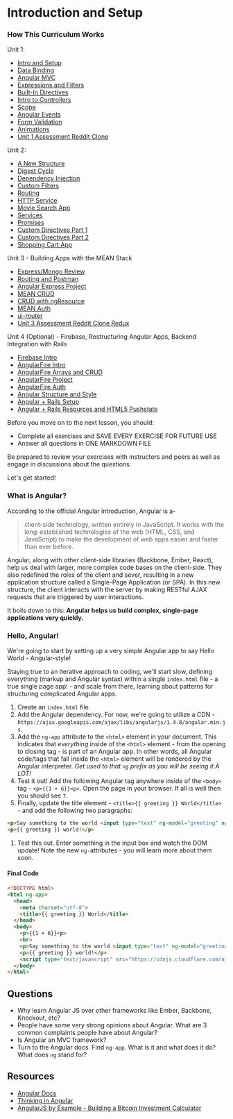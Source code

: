 # Introduction and Setup

### How This Curriculum Works

Unit 1:

 * [Intro and Setup](/Unit-1/01-intro-and-setup.md)
 * [Data Binding](/Unit-1/02-data-binding.md)
 * [Angular MVC](/Unit-1/03-angular-mvc.md)
 * [Expressions and Filters](/Unit-1/04-expressions-and-filters.md)
 * [Built-In Directives](/Unit-1/05-built-in-directives.md)
 * [Intro to Controllers](/Unit-1/06-intro-to-controllers.md)
 * [Scope](/Unit-1/07-intro-to-scope.md)
 * [Angular Events](/Unit-1/08-intro-to-events.md)
 * [Form Validation](/Unit-1/09-form-validation.md)
 * [Animations](/Unit-1/10-animation.md)
 * [Unit 1 Assessment Reddit Clone](/Unit-1/11-reddit-clone.md)

Unit 2:

 * [A New Structure](/Unit-2/01-a-new-structure.md)
 * [Digest Cycle](/Unit-2/02-digest-cycle.md)
 * [Dependency Injection](/Unit-2/03-dependency-injection.md)
 * [Custom Filters](/Unit-2/04-custom-filters.md)
 * [Routing](/Unit-2/05-routing.md)
 * [HTTP Service](/Unit-2/06-http-service.md)
 * [Movie Search App](/Unit-2/07-movie-search.app.md)
 * [Services](/Unit-2/08-services.md)
 * [Promises](/Unit-2/09-promises.md)
 * [Custom Directives Part 1](/Unit-2/10-custom-directives-part1.md)
 * [Custom Directives Part 2](/Unit-2/11-custom-directives-part2.md)
 * [Shopping Cart App](/Unit-2/12-shopping-cart-app.md)

Unit 3 - Building Apps with the MEAN Stack

 * [Express/Mongo Review](/Unit-3/01-express-mongo-review.md)
 * [Routing and Postman](/Unit-3/02-routing-and-postman.md)
 * [Angular Express Project](/Unit-3/03-angular-with-express-project.md)
 * [MEAN CRUD](/Unit-3/04-mean-crud.md)
 * [CRUD with ngResource](/Unit-3/05-crud-with-ngResource.md)
 * [MEAN Auth](/Unit-3/06-mean-auth.md)
 * [ui-router](/Unit-3/07-ui-router.md)
 * [Unit 3 Assessment Reddit Clone Redux](/Unit-3/08-unit-3-assessment.md)

Unit 4 (Optional) - Firebase, Restructuring Angular Apps, Backend Integration with Rails

 * [Firebase Intro](/Unit-4-(optional)/01-firebase-intro.md)
 * [AngularFire Intro](/Unit-4-(optional)/02-angularfire-intro.md)
 * [AngularFire Arrays and CRUD](/Unit-4-(optional)/03-angularfire-arrays-and-crud.md)
 * [AngularFire Project](/Unit-4-(optional)/04-angularfire-project.md)
 * [AngularFire Auth](/Unit-4-(optional)/05-angularfire-auth.md)
 * [Angular Structure and Style](/Unit-4-(optional)/06-structuring-angular-apps.md)
 * [Angular + Rails Setup](/Unit-4-(optional)/07-angular-with-rails-setup.md)
 * [Angular + Rails Resources and HTML5 Pushstate](/Unit-4-(optional)/08-angular-with-rails-resources-and-paths.md)


Before you move on to the next lesson, you should:

* Complete all exercises and SAVE EVERY EXERCISE FOR FUTURE USE
* Answer all questions in ONE MARKDOWN FILE

Be prepared to review your exercises with instructors and peers as well as engage in discussions about the questions.

Let's get started!

### What is Angular?

According to the official Angular introduction, Angular is a-

> client-side technology, written entirely in JavaScript. It works with the long-established technologies of the web (HTML, CSS, and JavaScript) to make the development of web apps easier and faster than ever before.

Angular, along with other client-side libraries (Backbone, Ember, React), help us deal with larger, more complex code bases on the client-side. They also redefined the roles of the client and sever, resulting in a new application structure called a Single-Page Application (or SPA). In this new structure, the client interacts with the server by making RESTful AJAX requests that are triggered by user interactions.

It boils down to this: **Angular helps us build complex, single-page applications very quickly.**

### Hello, Angular!

We're going to start by setting up a very simple Angular app to say Hello World - Angular-style!

Staying true to an iterative approach to coding, we'll start slow, defining everything (markup and Angular syntax) within a single `index.html` file - a true single page app! - and scale from there, learning about patterns for structuring complicated Angular apps.

1. Create an `index.html` file.
1. Add the Angular dependency. For now, we're going to utilize a CDN - `https://ajax.googleapis.com/ajax/libs/angularjs/1.4.8/angular.min.js`.
1. Add the `ng-app` attribute to the `<html>` element in your document. This indicates that *everything* inside of the `<html>` element - from the opening to closing tag - is part of an Angular app. In other words, all Angular code/tags that fall inside the `<html>` element will be rendered by the Angular interpreter. *Get used to that `ng` prefix as you will be seeing it A LOT!*
1. Test it out! Add the following Angular tag anywhere inside of the `<body>` tag - `<p>{{1 + 6}}<p>`. Open the page in your browser. If all is well then you should see `7`.
1. Finally, update the title element - `<title>{{ greeting }} World</title>` - and add the following two paragraphs:
  ```html
  <p>Say something to the world <input type="text" ng-model="greeting" ng-init="greeting='Hello, '"></p>
  <p>{{ greeting }} world!</p>
  ```

1. Test this out. Enter something in the input box and watch the DOM update! Note the new `ng-`attributes - you will learn more about them soon.

#### Final Code

```html
<!DOCTYPE html>
<html ng-app>
  <head>
    <meta charset="utf-8">
    <title>{{ greeting }} World</title>
  </head>
  <body>
    <p>{{1 + 6}}<p>
    <br>
    <p>Say something to the world <input type="text" ng-model="greeting" ng-init="greeting='Hello, '"></p>
    <p>{{ greeting }} world!</p>
    <script type="text/javascript" src="https://cdnjs.cloudflare.com/ajax/libs/angular.js/1.4.4/angular.min.js"></script>
  </body>
</html>
```

## Questions

* Why learn Angular JS over other frameworks like Ember, Backbone, Knockout, etc?
* People have some very strong opinions about Angular. What are 3 common complaints people have about Angular?
* Is Angular an MVC framework?
* Turn to the Angular docs. Find `ng-app`. What is it and what does it do? What does `ng` stand for?

## Resources

* [Angular Docs](https://docs.angularjs.org/api)
* [Thinking in Angular](http://stackoverflow.com/questions/14994391/thinking-in-angularjs-if-i-have-a-jquery-background/15012542#15012542)
* [AngularJS by Example - Building a Bitcoin Investment Calculator](https://github.com/mjhea0/thinkful-angular)
